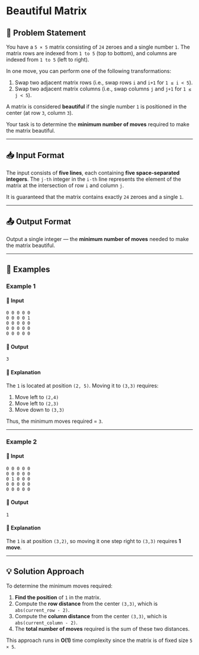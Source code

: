 # Beautiful Matrix

## 📝 Problem Statement
You have a `5 × 5` matrix consisting of `24` zeroes and a single number `1`. The matrix rows are indexed from `1 to 5` (top to bottom), and columns are indexed from `1 to 5` (left to right). 

In one move, you can perform one of the following transformations:

1. Swap two adjacent matrix rows (i.e., swap rows `i` and `i+1` for `1 ≤ i < 5`).
2. Swap two adjacent matrix columns (i.e., swap columns `j` and `j+1` for `1 ≤ j < 5`).

A matrix is considered **beautiful** if the single number `1` is positioned in the center (at row `3`, column `3`).

Your task is to determine the **minimum number of moves** required to make the matrix beautiful.

---

## 📥 Input Format
The input consists of **five lines**, each containing **five space-separated integers**. The `j-th` integer in the `i-th` line represents the element of the matrix at the intersection of row `i` and column `j`.

It is guaranteed that the matrix contains exactly `24` zeroes and a single `1`.

---

## 📤 Output Format
Output a single integer — the **minimum number of moves** needed to make the matrix beautiful.

---

## 🔢 Examples

### Example 1
#### 📌 Input
```
0 0 0 0 0
0 0 0 0 1
0 0 0 0 0
0 0 0 0 0
0 0 0 0 0
```
#### 📌 Output
```
3
```
#### 📌 Explanation
The `1` is located at position `(2, 5)`. Moving it to `(3,3)` requires:
1. Move left to `(2,4)`
2. Move left to `(2,3)`
3. Move down to `(3,3)`

Thus, the minimum moves required = `3`.

---

### Example 2
#### 📌 Input
```
0 0 0 0 0
0 0 0 0 0
0 1 0 0 0
0 0 0 0 0
0 0 0 0 0
```
#### 📌 Output
```
1
```
#### 📌 Explanation
The `1` is at position `(3,2)`, so moving it one step right to `(3,3)` requires **1 move**.

---

## 💡 Solution Approach
To determine the minimum moves required:
1. **Find the position** of `1` in the matrix.
2. Compute the **row distance** from the center `(3,3)`, which is `abs(current_row - 2)`.
3. Compute the **column distance** from the center `(3,3)`, which is `abs(current_column - 2)`.
4. The **total number of moves** required is the sum of these two distances.

This approach runs in **O(1)** time complexity since the matrix is of fixed size `5 × 5`.